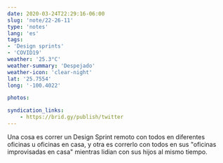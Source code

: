 ```yaml
---
date: 2020-03-24T22:29:16-06:00
slug: 'note/22-26-11'
type: 'notes'
lang: 'es'
tags:
- 'Design sprints'
- 'COVID19'
weather: '25.3°C'
weather-summary: 'Despejado'
weather-icon: 'clear-night'
lat: '25.7554'
long: '-100.4022'

photos:

syndication_links:
    - https://brid.gy/publish/twitter
---
```

Una cosa es correr un Design Sprint remoto con todos en diferentes oficinas u oficinas en casa, y otra es correrlo con todos en sus "oficinas improvisadas en casa" mientras lidian con sus hijos al mismo tiempo.
